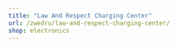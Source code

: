 ```yaml
---
title: "Law And Respect Charging Center"
url: /zwedru/law-and-respect-charging-center/
shop: electronics
---
```

